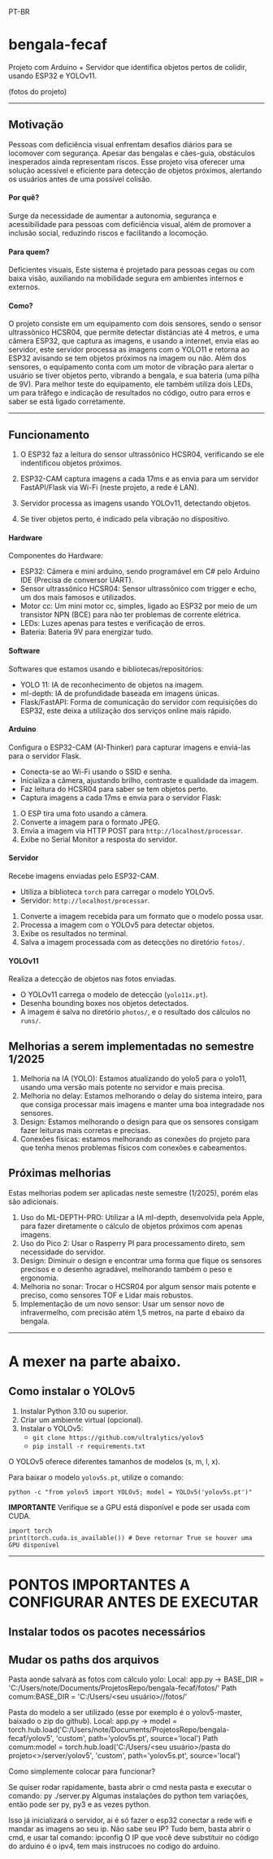 PT-BR
# bengala-fecaf
Projeto com Arduino + Servidor que identifica objetos pertos de colidir, usando ESP32 e YOLOv11.

(fotos do projeto)

---------

## Motivação

Pessoas com deficiência visual enfrentam desafios diários para se locomover com segurança. Apesar das bengalas e cães-guia, obstáculos inesperados ainda representam riscos. Esse projeto visa oferecer uma solução acessível e eficiente para detecção de objetos próximos, alertando os usuários antes de uma possível colisão.

#### Por quê?
Surge da necessidade de aumentar a autonomia, segurança e acessibilidade para pessoas com deficiência visual, além de promover a inclusão social, reduzindo riscos e facilitando a locomoção.

#### Para quem?
Deficientes visuais, Este sistema é projetado para pessoas cegas ou com baixa visão, auxiliando na mobilidade segura em ambientes internos e externos.

#### Como?
O projeto consiste em um equipamento com dois sensores, sendo o sensor ultrassônico HCSR04, que permite detectar distâncias até 4 metros, e uma câmera ESP32, que captura as imagens, e usando a internet, envia elas ao servidor, este servidor processa as imagens com o YOLO11 e retorna ao ESP32 avisando se tem objetos próximos na imagem ou não. Além dos sensores, o equipamento conta com um motor de vibração para alertar o usuário se tiver objetos perto, vibrando a bengala, e sua bateria (uma pilha de 9V). Para melhor teste do equipamento, ele também utiliza dois LEDs, um para trâfego e indicação de resultados no código, outro para erros e saber se está ligado corretamente.

---------

## Funcionamento

1. O ESP32 faz a leitura do sensor ultrassônico HCSR04, verificando se ele indentificou objetos próximos.

2. ESP32-CAM captura imagens a cada 17ms e as envia para um servidor FastAPI/Flask via Wi-Fi (neste projeto, a rede é LAN).

3. Servidor processa as imagens usando YOLOv11, detectando objetos.

4. Se tiver objetos perto, é indicado pela vibração no dispositivo.


#### Hardware

Componentes do Hardware:
- ESP32: Câmera e mini arduino, sendo programável em C# pelo Arduino IDE (Precisa de conversor UART).
- Sensor ultrassônico HCSR04: Sensor ultrassônico com trigger e echo, um dos mais famosos e utilizados.
- Motor cc: Um mini motor cc, simples, ligado ao ESP32 por meio de um transistor NPN (BCE) para não ter problemas de corrente elétrica.
- LEDs: Luzes apenas para testes e verificação de erros.
- Bateria: Bateria 9V para energizar tudo.

#### Software

Softwares que estamos usando e bibliotecas/repositórios:

- YOLO 11: IA de reconhecimento de objetos na imagem.
- ml-depth: IA de profundidade baseada em imagens únicas.
- Flask/FastAPI: Forma de comunicação do servidor com requisições do ESP32, este deixa a utilização dos serviços online mais rápido.

#### Arduino

Configura o ESP32-CAM (AI-Thinker) para capturar imagens e enviá-las para o servidor Flask.

* Conecta-se ao Wi-Fi usando o SSID e senha.
* Inicializa a câmera, ajustando brilho, contraste e qualidade da imagem.
* Faz leitura do HCSR04 para saber se tem objetos perto.
* Captura imagens a cada 17ms e envia para o servidor Flask:
1. O ESP tira uma foto usando a câmera.
2. Converte a imagem para o formato JPEG.
3. Envia a imagem via HTTP POST para `http://localhost/processar`.
4. Exibe no Serial Monitor a resposta do servidor.

#### Servidor
Recebe imagens enviadas pelo ESP32-CAM.
* Utiliza a biblioteca `torch` para carregar o modelo YOLOv5.
* Servidor: `http://localhost/processar`.
1. Converte a imagem recebida para um formato que o modelo possa usar.
2. Processa a imagem com o YOLOv5 para detectar objetos.
3. Exibe os resultados no terminal.
4. Salva a imagem processada com as detecções no diretório `fotos/`.

#### YOLOv11
Realiza a detecção de objetos nas fotos enviadas.

* O YOLOv11 carrega o modelo de detecção (`yolo11x.pt`).
* Desenha bounding boxes nos objetos detectados.
* A imagem é salva no diretório `photos/`, e o resultado dos cálculos no `runs/`.

## Melhorias a serem implementadas no semestre 1/2025

1. Melhoria na IA (YOLO): Estamos atualizando do yolo5 para o yolo11, usando uma versão mais potente no servidor e mais precisa.
2. Melhoria no delay: Estamos melhorando o delay do sistema inteiro, para que consiga processar mais imagens e manter uma boa integradade nos sensores.
3. Design: Estamos melhorando o design para que os sensores consigam fazer leituras mais corretas e precisas.
4. Conexões físicas: estamos melhorando as conexões do projeto para que tenha menos problemas físicos com conexões e cabeamentos.

## Próximas melhorias
Estas melhorias podem ser aplicadas neste semestre (1/2025), porém elas são adicionais.

1. Uso do ML-DEPTH-PRO: Utilizar a IA ml-depth, desenvolvida pela Apple, para fazer diretamente o cálculo de objetos próximos com apenas imagens.
2. Uso do Pico 2: Usar o Rasperry PI para processamento direto, sem necessidade do servidor.
3. Design: Diminuir o design e encontrar uma forma que fique os sensores precisos e o desenho agradável, melhorando também o peso e ergonomia.
4. Melhoria no sonar: Trocar o HCSR04 por algum sensor mais potente e preciso, como sensores TOF e Lidar mais robustos.
5. Implementação de um novo sensor: Usar um sensor novo de infravermelho, com precisão atém 1,5 metros, na parte d ebaixo da bengala.

---

# A mexer na parte abaixo.

## Como instalar o YOLOv5
1. Instalar Python 3.10 ou superior.
2. Criar um ambiente virtual (opcional).
3. Instalar o YOLOv5:
    * `git clone https://github.com/ultralytics/yolov5`
    * `pip install -r requirements.txt`

O YOLOv5 oferece diferentes tamanhos de modelos (s, m, l, x).

Para baixar o modelo `yolov5s.pt`, utilize o comando:

<pre><code>python -c "from yolov5 import YOLOv5; model = YOLOv5('yolov5s.pt')"</code></pre>

**IMPORTANTE**
Verifique se a GPU está disponível e pode ser usada com CUDA.
```
import torch
print(torch.cuda.is_available()) # Deve retornar True se houver uma GPU disponível
```

---------

# PONTOS IMPORTANTES A CONFIGURAR ANTES DE EXECUTAR

## Instalar todos os pacotes necessários

## Mudar os paths dos arquivos

Pasta aonde salvará as fotos com cálculo yolo:
Local: app.py -> BASE_DIR = 'C:/Users/note/Documents/ProjetosRepo/bengala-fecaf/fotos/'
Path comum:BASE_DIR = 'C:/Users/<seu usuário>/<pasta do projeto>/fotos/'

Pasta do modelo a ser utilizado (esse por exemplo é o yolov5-master, baixado o zip do github).
Local: app.py -> model = torch.hub.load('C:/Users/note/Documents/ProjetosRepo/bengala-fecaf/yolov5', 'custom', path='yolov5s.pt', source='local')
Path comum:model = torch.hub.load('C:/Users/<seu usuário>/pasta do projeto<>/server/yolov5', 'custom', path='yolov5s.pt', source='local')

Como simplemente colocar para funcionar?

Se quiser rodar rapidamente, basta abrir o cmd nesta pasta e executar o comando:
py ./server.py
Algumas instalações do python tem variações, então pode ser py, py3 e as vezes python.

Isso já inicializará o servidor, ai é só fazer o esp32 conectar a rede wifi e mandar as imagens ao seu ip.
Não sabe seu IP? Tudo bem, basta abrir o cmd, e usar tal comando:
ipconfig
O IP que você deve substituir no código do arduino é o ipv4, tem mais instrucoes no codigo do arduino.